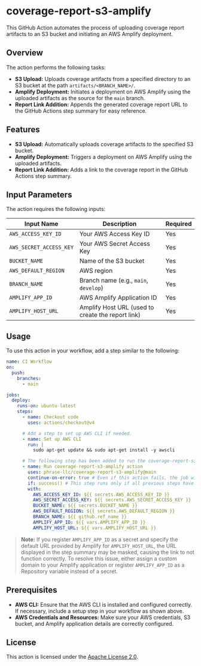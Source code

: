# coverage-report-s3-amplify

This GitHub Action automates the process of uploading coverage report artifacts to an S3 bucket and initiating an AWS Amplify deployment.

## Overview

The action performs the following tasks:

- **S3 Upload:** Uploads coverage artifacts from a specified directory to an S3 bucket at the path `artifacts/<BRANCH_NAME>/`.
- **Amplify Deployment:** Initiates a deployment on AWS Amplify using the uploaded artifacts as the source for the `main` branch.
- **Report Link Addition:** Appends the generated coverage report URL to the GitHub Actions step summary for easy reference.

## Features

- **S3 Upload:** Automatically uploads coverage artifacts to the specified S3 bucket.
- **Amplify Deployment:** Triggers a deployment on AWS Amplify using the uploaded artifacts.
- **Report Link Addition:** Adds a link to the coverage report in the GitHub Actions step summary.

## Input Parameters

The action requires the following inputs:

| Input Name              | Description                                             | Required |
| ----------------------- | ------------------------------------------------------- | -------- |
| `AWS_ACCESS_KEY_ID`     | Your AWS Access Key ID                                  | Yes      |
| `AWS_SECRET_ACCESS_KEY` | Your AWS Secret Access Key                              | Yes      |
| `BUCKET_NAME`           | Name of the S3 bucket                                   | Yes      |
| `AWS_DEFAULT_REGION`    | AWS region                                              | Yes      |
| `BRANCH_NAME`           | Branch name (e.g., `main`, `develop`)                   | Yes      |
| `AMPLIFY_APP_ID`        | AWS Amplify Application ID                              | Yes      |
| `AMPLIFY_HOST_URL`      | Amplify Host URL (used to create the report link)       | Yes      |

## Usage

To use this action in your workflow, add a step similar to the following:

```yaml
name: CI Workflow
on:
  push:
    branches:
      - main

jobs:
  deploy:
    runs-on: ubuntu-latest
    steps:
      - name: Checkout code
        uses: actions/checkout@v4

      # Add a step to set up AWS CLI if needed.
      - name: Set up AWS CLI
        run: |
          sudo apt-get update && sudo apt-get install -y awscli

      # The following step has been added to run the coverage-report-s3-amplify action.
      - name: Run coverage-report-s3-amplify action
        uses: phrase-llc/coverage-report-s3-amplify@main
        continue-on-error: true # Even if this action fails, the job will continue to the next step.
        if: success() # This step runs only if all previous steps have succeeded.
        with:
          AWS_ACCESS_KEY_ID: ${{ secrets.AWS_ACCESS_KEY_ID }}
          AWS_SECRET_ACCESS_KEY: ${{ secrets.AWS_SECRET_ACCESS_KEY }}
          BUCKET_NAME: ${{ secrets.BUCKET_NAME }}
          AWS_DEFAULT_REGION: ${{ secrets.AWS_DEFAULT_REGION }}
          BRANCH_NAME: ${{ github.ref_name }}
          AMPLIFY_APP_ID: ${{ vars.AMPLIFY_APP_ID }}
          AMPLIFY_HOST_URL: ${{ vars.AMPLIFY_HOST_URL }}
```
> **Note:** If you register `AMPLIFY_APP_ID` as a secret and specify the default URL provided by Amplify for `AMPLIFY_HOST_URL`, the URL displayed in the step summary may be masked, causing the link to not function correctly. To resolve this issue, either assign a custom domain to your Amplify application or register `AMPLIFY_APP_ID` as a Repository variable instead of a secret.


## Prerequisites

- **AWS CLI:** Ensure that the AWS CLI is installed and configured correctly. If necessary, include a setup step in your workflow as shown above.
- **AWS Credentials and Resources:** Make sure your AWS credentials, S3 bucket, and Amplify application details are correctly configured.

## License

This action is licensed under the [Apache License 2.0](LICENSE).